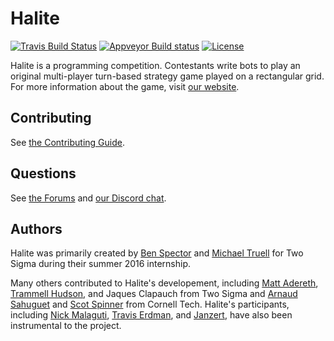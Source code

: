 # Halite

[![Travis Build Status](https://travis-ci.com/twosigma/Halite-II.svg?token=g5W4G4nTZRf9GdJEqCVK&branch=master)](https://travis-ci.com/twosigma/Halite-II)
[![Appveyor Build status](https://ci.appveyor.com/api/projects/status/q4xl422raui15933?svg=true)](https://ci.appveyor.com/project/Halite/halite-ii)
[![License](https://img.shields.io/badge/license-MIT-blue.svg)](https://raw.githubusercontent.com/HaliteChallenge/Halite/master/LICENSE)

Halite is a programming competition. Contestants write bots to play an original multi-player turn-based strategy game played on a rectangular grid. For more information about the game, visit [our website](http://halite.io).

## Contributing

See [the Contributing Guide](CONTRIBUTING.md).

## Questions

See [the Forums](http://forums.halite.io) and [our Discord chat](https://discordapp.com/invite/rbVDB4n).

## Authors

Halite was primarily created by [Ben Spector](https://github.com/Sydriax) and [Michael Truell](https://github.com/truell20) for Two Sigma during their summer 2016 internship. 

Many others contributed to Halite's developement, including [Matt Adereth](https://github.com/adereth), [Trammell Hudson](https://github.com/osresearch), and Jaques Clapauch from Two Sigma and [Arnaud Sahuguet](https://github.com/sahuguet) and [Scot Spinner](https://github.com/awesomescot) from Cornell Tech. Halite's participants, including [Nick Malaguti](https://github.com/nmalaguti), [Travis Erdman](https://github.com/erdman), and [Janzert](https://github.com/janzert), have also been instrumental to the project.
